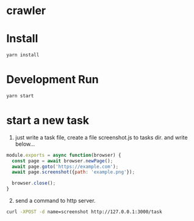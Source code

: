 # crawler

# Install
```bash
yarn install
```

# Development Run
```bash
yarn start
```

# start a new task
1. just write a task file, create a file screenshot.js to tasks dir. and write below...
```js
module.exports = async function(browser) {
  const page = await browser.newPage();
  await page.goto('https://example.com');
  await page.screenshot({path: 'example.png'});

  browser.close();
}
```

2. send a command to http server.
```bash
curl -XPOST -d name=screenshot http://127.0.0.1:3000/task
```
